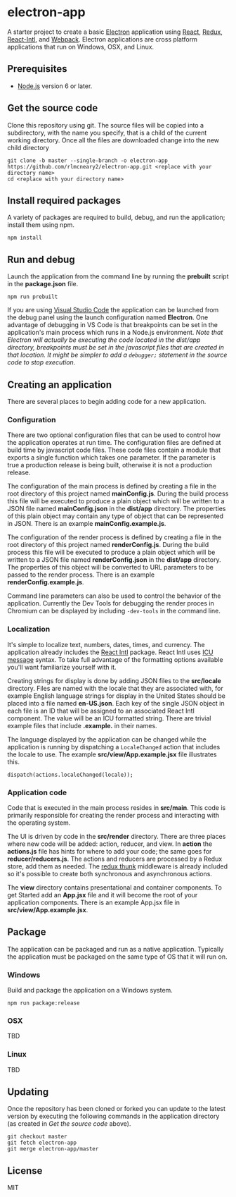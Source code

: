 # electron-app
A starter project to create a basic [Electron](http://electron.atom.io/) application using [React](https://facebook.github.io/react/), [Redux](http://redux.js.org/), [React-Intl](https://github.com/yahoo/react-intl), and [Webpack](https://webpack.github.io/). Electron applications are cross platform applications that run on Windows, OSX, and Linux.

## Prerequisites
- [Node.js](https://nodejs.org) version 6 or later.

## Get the source code
Clone this repository using git. The source files will be copied into a subdirectory, with the name you specify, that is a child of the current working directory. Once all the files are downloaded change into the new child directory
```
git clone -b master --single-branch -o electron-app https://github.com/rlmcneary2/electron-app.git <replace with your directory name>
cd <replace with your directory name>
```

## Install required packages
A variety of packages are required to build, debug, and run the application; install them using npm.
```
npm install
```
## Run and debug
Launch the application from the command line by running the **prebuilt** script in the **package.json** file.
```
npm run prebuilt
```
If you are using [Visual Studio Code](https://code.visualstudio.com/) the application can be launched from the debug panel using the launch configuration named **Electron**. One advantage of debugging in VS Code is that breakpoints can be set in the application's main process which runs in a Node.js environment. *Note that Electron will actually be executing the code located in the dist/app directory, breakpoints must be set in the javascript files that are created in that location. It might be simpler to add a `debugger;` statement in the source code to stop execution.*

## Creating an application
There are several places to begin adding code for a new application.

### Configuration
There are two optional configuration files that can be used to control how the application operates at run time. The configuration files are defined at build time by javascript code files. These code files contain a module that exports a single function which takes one parameter. If the parameter is true a production release is being built, otherwise it is not a production release.

The configuration of the main process is defined by creating a file in the root directory of this project named **mainConfig.js**. During the build process this file will be executed to produce a plain object which will be written to a JSON file named **mainConfig.json** in the **dist/app** directory. The properties of this plain object may contain any type of object that can be represented in JSON. There is an example **mainConfig.example.js**.

The configuration of the render process is defined by creating a file in the root directory of this project named **renderConfig.js**. During the build process this file will be executed to produce a plain object which will be written to a JSON file named **renderConfig.json** in the **dist/app** directory. The properties of this object will be converted to URL parameters to be passed to the render process. There is an example **renderConfig.example.js**.

Command line parameters can also be used to control the behavior of the application. Currently the Dev Tools for debugging the render proces in Chromium can be displayed by including `-dev-tools` in the command line.

### Localization
It's simple to localize text, numbers, dates, times, and currency. The application already includes the [React Intl](https://github.com/yahoo/react-intl) package. React Intl uses [ICU message](http://userguide.icu-project.org/formatparse/messages) syntax. To take full advantage of the formatting options available you'll want familiarize yourself with it. 

Creating strings for display is done by adding JSON files to the **src/locale** directory. Files are named with the locale that they are associated with, for example English language strings for display in the United States should be placed into a file named **en-US.json**. Each key of the single JSON object in each file is an ID that will be assigned to an associated React Intl component. The value will be an ICU formatted string. There are trivial example files that include **.example.** in their names.

The language displayed by the application can be changed while the application is running by dispatching a `LocaleChanged` action that includes the locale to use. The example **src/view/App.example.jsx** file illustrates this.
```
dispatch(actions.localeChanged(locale));
```

### Application code
Code that is executed in the main process resides in **src/main**. This code is primarily responsible for creating the render process and interacting with the operating system.

The UI is driven by code in the **src/render** directory. There are three places where new code will be added: action, reducer, and view. In **action** the **actions.js** file has hints for where to add your code; the same goes for **reducer/reducers.js**. The actions and reducers are processed by a Redux store, add them as needed. The [redux thunk](https://github.com/gaearon/redux-thunk) middleware is already included so it's possible to create both synchronous and asynchronous actions.

The **view** directory contains presentational and container components. To get Started add an **App.jsx** file and it will become the root of your application components. There is an example App.jsx file in **src/view/App.example.jsx**.

## Package
The application can be packaged and run as a native application. Typically the application must be packaged on the same type of OS that it will run on. 

### Windows
Build and package the application on a Windows system.
```
npm run package:release
```

### OSX
TBD

### Linux
TBD

## Updating
Once the repository has been cloned or forked you can update to the latest version by executing the following commands in the application directory (as created in *Get the source code* above).
```
git checkout master
git fetch electron-app
git merge electron-app/master
```

## License
MIT
